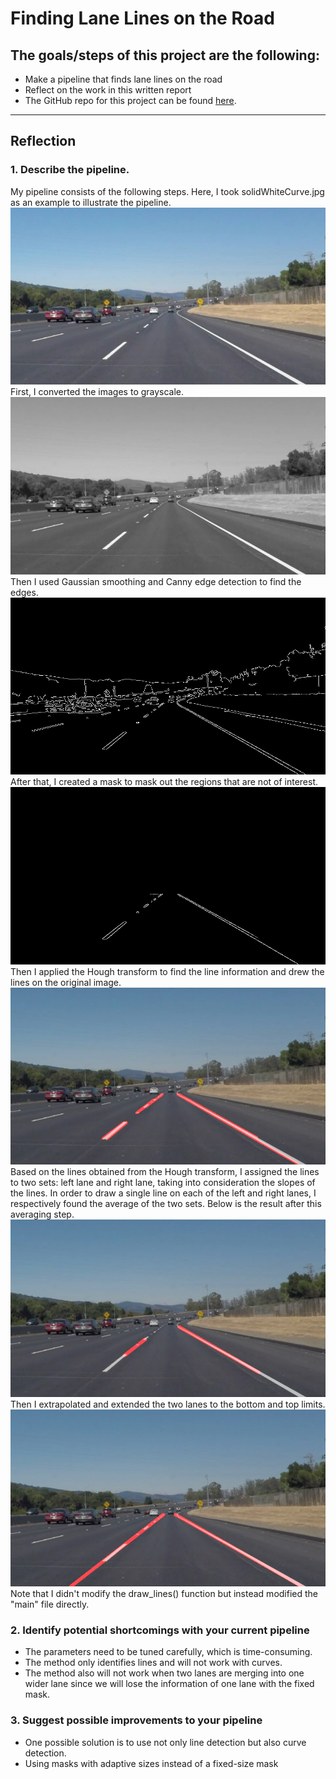# **Finding Lane Lines on the Road** 

## The goals/steps of this project are the following:
* Make a pipeline that finds lane lines on the road
* Reflect on the work in this written report
* The GitHub repo for this project can be found [here](https://github.com/DanWang1230/Finding_lane_lines).

[//]: # (Image References)

[image1]: ./images_finding_lane_lines/Hough_transform.jpg "Hough transform result"
[image2]: ./images_finding_lane_lines/average.jpg "Average result"
[image3]: ./images_finding_lane_lines/extrapolation.jpg "Extrapolation result"
[image4]: ./images_finding_lane_lines/solidWhiteCurve.jpg "Original image"
[image5]: ./images_finding_lane_lines/gray.jpg "Gray image"
[image6]: ./images_finding_lane_lines/canny_edges.jpg "Canny Edge detection"
[image7]: ./images_finding_lane_lines/masked_edges.jpg "Masked Edges"

---

## Reflection

### 1. Describe the pipeline.

My pipeline consists of the following steps. Here, I took solidWhiteCurve.jpg as an example to illustrate the pipeline.
![alt text][image4]
First, I converted the images to grayscale.
![alt text][image5]
Then I used Gaussian smoothing and Canny edge detection to find the edges.
![alt text][image6]
After that, I created a mask to mask out the regions that are not of interest.
![alt text][image7]
Then I applied the Hough transform to find the line information and drew the lines on the original image.
![alt text][image1]
Based on the lines obtained from the Hough transform, I assigned the lines to two sets: left lane and right lane, taking into consideration the slopes of the lines. In order to draw a single line on each of the left and right lanes, I respectively found the average of the two sets. Below is the result after this averaging step.
![alt text][image2]
Then I extrapolated and extended the two lanes to the bottom and top limits.
![alt text][image3]
Note that I didn't modify the draw_lines() function but instead modified the "main" file directly.
### 2. Identify potential shortcomings with your current pipeline

* The parameters need to be tuned carefully, which is time-consuming.
* The method only identifies lines and will not work with curves.
* The method also will not work when two lanes are merging into one wider lane since we will lose the information of one lane with the fixed mask.


### 3. Suggest possible improvements to your pipeline

* One possible solution is to use not only line detection but also curve detection.
* Using masks with adaptive sizes instead of a fixed-size mask